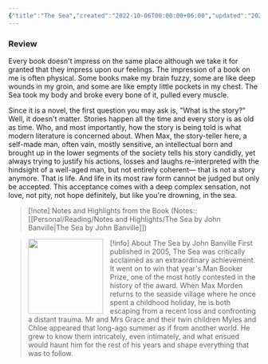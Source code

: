 ```yaml
---
{"title":"The Sea","created":"2022-10-06T00:00:00+06:00","updated":"2023-02-12T11:55:35+06:00","read_at":["2022-10-08T00:00:00+06:00"],"read_count":1,"authors":["John Banville"],"isbn10":1400097029,"status":"Read","rating":5,"reviewed":true,"cover":"https://images-na.ssl-images-amazon.com/images/S/compressed.photo.goodreads.com/books/1386924824i/3656.jpg","dg-metatags":{"og:image":"https://images-na.ssl-images-amazon.com/images/S/compressed.photo.goodreads.com/books/1386924824i/3656.jpg"},"dg-publish":true,"maturity":3,"permalink":"/personal/reading/books/read/the-sea-by-john-banville/","metatags":{"og:image":"https://images-na.ssl-images-amazon.com/images/S/compressed.photo.goodreads.com/books/1386924824i/3656.jpg"},"dgPassFrontmatter":true}
---
```


### Review
Every book doesn't impress on the same place although we take it for granted that they impress upon our feelings. The impression of a book on me is often physical. Some books make my brain fuzzy, some are like deep wounds in my groin, and some are like empty little pockets in my chest. The Sea took my body and broke every bone of it, pulled every muscle.

Since it is a novel, the first question you may ask is, "What is the story?" Well, it doesn't matter. Stories happen all the time and every story is as old as time. Who, and most importantly, how the story is being told is what modern literature is concerned about. When Max, the story-teller here, a self-made man, often vain, mostly sensitive, an intellectual born and brought up in the lower segments of the society tells his story candidly, yet always trying to justify his actions, losses and laughs re-interpreted with the hindsight of a well-aged man, but not entirely coherent— that is not a story anymore. That is life. And life in its most raw form cannot be judged but only be accepted. This acceptance comes with a deep complex sensation, not love, not pity, not hope definitely, but like you're drowning, in the sea.

> [!note] Notes and Highlights from the Book
> (Notes:: [[Personal/Reading/Notes and Highlights/The Sea by John Banville\|The Sea by John Banville]])

> [!info] About The Sea by John Banville
><img src="https://books.google.com/books/content?id=ZeaVpwAACAAJ&printsec=frontcover&img=1&zoom=1&source=gbs_api" style="float: left; margin-right: 1em;width: 150px; height: auto;" /> First published in 2005, The Sea was critically acclaimed as an extraordinary achievement. It went on to win that year's Man Booker Prize, one of the most hotly contested in the history of the award. When Max Morden returns to the seaside village where he once spent a childhood holiday, he is both escaping from a recent loss and confronting a distant trauma. Mr and Mrs Grace and their twin children Myles and Chloe appeared that long-ago summer as if from another world. He grew to know them intricately, even intimately, and what ensued would haunt him for the rest of his years and shape everything that was to follow.